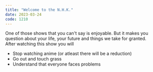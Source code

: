 ```yaml
---
title: "Welcome to the N.H.K."
date: 2023-03-24
code: 1210
---
```

One of those shows that you can't say is enjoyable. But it makes you question about your life, your future and things we take for granted.
<br>
After watching this show you will
<ul>
<li> Stop watching anime (or atleast there will be a reduction)</li>
<li> Go out and touch grass</li>
<li> Understand that everyone faces problems</li>
</ul>